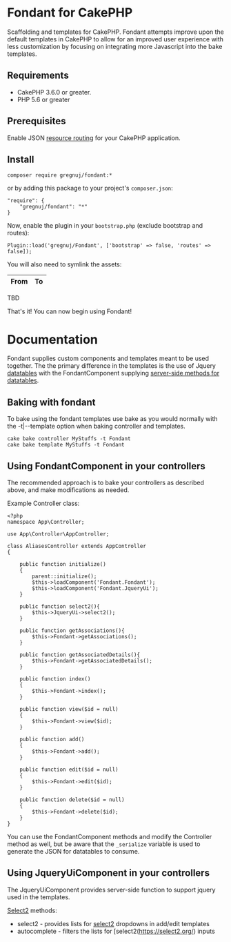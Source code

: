 # Fondant for CakePHP

Scaffolding and templates for CakePHP.
Fondant attempts improve upon the default templates in CakePHP to allow for an improved user experience with less customization by focusing on integrating more Javascript into the bake templates. 

## Requirements

* CakePHP 3.6.0 or greater.
* PHP 5.6 or greater

## Prerequisites
Enable JSON [resource routing](https://book.cakephp.org/3.0/en/development/routing.html#resource-routes) for your CakePHP application.

## Install
```
composer require gregnuj/fondant:*
```

or by adding this package to your project's `composer.json`:

```
"require": {
	"gregnuj/fondant": "*"
}
```

Now, enable the plugin in your `bootstrap.php` (exclude bootstrap and routes):

```
Plugin::load('gregnuj/Fondant', ['bootstrap' => false, 'routes' => false]);
```

You will also need to symlink the assets:

|From                                                    |To                             |
|--------------------------------------------------------|-------------------------------|
TBD

That's it! You can now begin using Fondant!

# Documentation
Fondant supplies custom components and templates meant to be used together.  The the primary difference in the templates is the use of Jquery [datatables](https://datatables.net/) with the FondantComponent supplying [server-side methods for datatables](https://datatables.net/manual/server-side).

## Baking with fondant
To bake using the fondant templates use bake as you would normally with the -t|--template option when baking controller and templates.
```
cake bake controller MyStuffs -t Fondant
cake bake template MyStuffs -t Fondant
```

## Using FondantComponent in your controllers
The recommended approach is to bake your controllers as described above, and make modifications as needed.

Example Controller class:
```
<?php
namespace App\Controller;

use App\Controller\AppController;

class AliasesController extends AppController
{

    public function initialize()
    {
        parent::initialize();
        $this->loadComponent('Fondant.Fondant');
        $this->loadComponent('Fondant.JqueryUi');
    }

    public function select2(){
        $this->JqueryUi->select2();
    }

    public function getAssociations(){
        $this->Fondant->getAssociations();
    }

    public function getAssociatedDetails(){
        $this->Fondant->getAssociatedDetails();
    }

    public function index()
    {
        $this->Fondant->index();
    }

    public function view($id = null)
    {
        $this->Fondant->view($id);
    }

    public function add()
    {
        $this->Fondant->add();
    }

    public function edit($id = null)
    {
        $this->Fondant->edit($id);
    }

    public function delete($id = null)
    {
        $this->Fondant->delete($id);
    }
}
```

You can use the FondantComponent methods and modify the Controller method as well, but be aware that the `_serialize` variable is used to generate the JSON for datatables to consume.  

## Using JqueryUiComponent in your controllers
The JqueryUiComponent provides server-side function to support jquery used in the templates.

[Select2]() methods:
* select2 - provides lists for [select2](https://select2.org/) dropdowns in add/edit templates
* autocomplete - filters the lists for [select2(https://select2.org/) inputs

